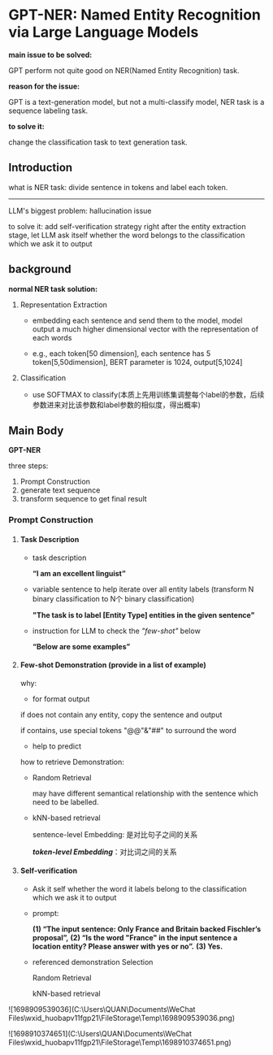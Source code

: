 # GPT-NER: Named Entity Recognition via Large Language Models

**main issue to be solved:**

GPT perform not quite good on NER(Named Entity Recognition) task.

**reason for the issue:**

GPT is a text-generation model, but not a multi-classify model, NER task is a sequence labeling task.

**to solve it:** 

change the classification task to text generation task.

## Introduction

what is NER task: divide sentence in tokens and label each token.

_________________________________________________________________________________________________________________________________________________

LLM's biggest problem: hallucination issue

to solve it: add self-verification strategy right after the entity extraction stage, let LLM ask itself whether the word belongs to the classification which we ask it to output



## background

**normal NER task solution:** 

1. Representation Extraction

   - embedding each sentence and send them to the model, model output a much higher dimensional vector with the representation of each words

   - e.g., each token[50 dimension], each sentence has 5 token[5,50dimension], BERT parameter is 1024, output[5,1024]

2. Classification

   - use SOFTMAX to classify(本质上先用训练集调整每个label的参数，后续参数进来对比该参数和label参数的相似度，得出概率)

## Main Body

**GPT-NER**

three steps:

1. Prompt Construction
2. generate text sequence
3. transform sequence to get final result

### Prompt Construction

1. #### Task Description

   - task description 

     **“I am an excellent linguist”**

   - variable sentence to help iterate over all entity labels (transform N binary classification to N个 binary classification)

     **"The task is to label [Entity Type] entities in the given sentence"**

   - instruction for LLM to check the *"few-shot"* below

     **“Below are some examples”**

2. #### Few-shot Demonstration (provide in a list of example)

   why:

   -  for format output

     if does not contain any entity, copy the sentence and output

     if contains, use special tokens "@@"&"##" to surround the word

   - help to predict

   how to retrieve Demonstration:

   - Random Retrieval

     may have different semantical relationship with the sentence which need to be labelled.

   - kNN-based retrieval

     sentence-level Embedding: 是对比句子之间的关系

     ***token-level Embedding***：对比词之间的关系

3. #### Self-verification

   - Ask it self whether the word it labels belong to the classification which we ask it to output

   - prompt:

     **(1) “The input sentence: Only France and Britain backed Fischler’s proposal”,**
     **(2) “Is the word "France" in the input sentence a location entity? Please answer with yes or no”.** 
     **(3) Yes.**

   - referenced demonstration Selection

     Random Retrieval

     kNN-based retrieval

![1698909539036](C:\Users\QUAN\Documents\WeChat Files\wxid_huobapv11fgp21\FileStorage\Temp\1698909539036.png)

![1698910374651](C:\Users\QUAN\Documents\WeChat Files\wxid_huobapv11fgp21\FileStorage\Temp\1698910374651.png)



